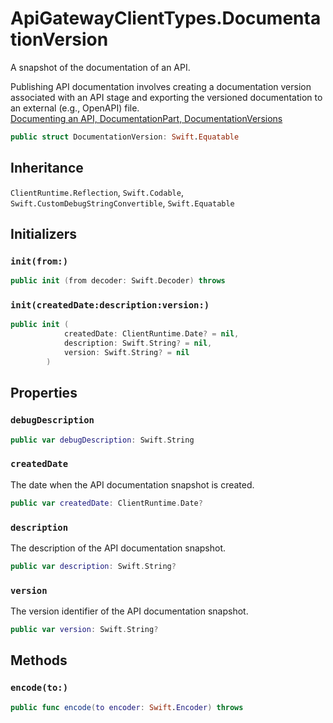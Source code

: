 # ApiGatewayClientTypes.DocumentationVersion

A snapshot of the documentation of an API.

<div class="remarks">Publishing API documentation involves creating a documentation version associated with an API stage and exporting the versioned documentation to an external (e.g., OpenAPI) file.</div>
<div class="seeAlso">
<a href="https:​//docs.aws.amazon.com/apigateway/latest/developerguide/api-gateway-documenting-api.html">Documenting an API, DocumentationPart, DocumentationVersions
</div>

``` swift
public struct DocumentationVersion: Swift.Equatable 
```

## Inheritance

`ClientRuntime.Reflection`, `Swift.Codable`, `Swift.CustomDebugStringConvertible`, `Swift.Equatable`

## Initializers

### `init(from:)`

``` swift
public init (from decoder: Swift.Decoder) throws 
```

### `init(createdDate:description:version:)`

``` swift
public init (
            createdDate: ClientRuntime.Date? = nil,
            description: Swift.String? = nil,
            version: Swift.String? = nil
        )
```

## Properties

### `debugDescription`

``` swift
public var debugDescription: Swift.String 
```

### `createdDate`

The date when the API documentation snapshot is created.

``` swift
public var createdDate: ClientRuntime.Date?
```

### `description`

The description of the API documentation snapshot.

``` swift
public var description: Swift.String?
```

### `version`

The version identifier of the API documentation snapshot.

``` swift
public var version: Swift.String?
```

## Methods

### `encode(to:)`

``` swift
public func encode(to encoder: Swift.Encoder) throws 
```
